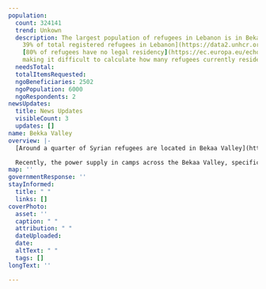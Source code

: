 ```yaml
---
population:
  count: 324141
  trend: Unkown
  description: The largest population of refugees in Lebanon is in Bekaa, which hosts[
    39% of total registered refugees in Lebanon](https://data2.unhcr.org/en/situations/syria/location/71).
    [80% of refugees have no legal residency](https://ec.europa.eu/echo/news-stories/stories/syrian-refugees-lebanon-between-hammer-and-anvil_en),
    making it difficult to calculate how many refugees currently reside in the country.
  needsTotal: 
  totalItemsRequested: 
  ngoBeneficiaries: 2502
  ngoPopulation: 6000
  ngoRespondents: 2
newsUpdates:
  title: News Updates
  visibleCount: 3
  updates: []
name: Bekka Valley
overview: |-
  [Around a quarter of Syrian refugees are located in Bekaa Valley](https://reporting.unhcr.org/document/2972). Large camps are not permitted by the Lebanese government, and as a result informal, small, makeshift camps without basic services are commonplace. The region is one of the most economically deprived, it is common that [children are taken out of school so they can go into full time work to support their families](https://www.thenationalnews.com/weekend/2022/09/09/syrian-refugees-forced-to-choose-between-school-or-work-in-lebanons-bekaa-valley/).

  Recently, the power supply in camps across the Bekaa Valley, specifically Arsal, [are frequently suspended due to the rise in price of mazout (fuel oil)](https://diyaruna.com/en_GB/articles/cnmi_di/features/2022/03/29/feature-01). The shutdown of generators deeply affects the lives of displaced people. Darkness prevents children from being able to access remote learning, spoils food in refrigerators, prevents the provision of medical services, and gives rise to crime.
map: ''
governmentResponse: ''
stayInformed:
  title: " "
  links: []
coverPhoto:
  asset: ''
  caption: " "
  attribution: " "
  dateUploaded: 
  date: 
  altText: " "
  tags: []
longText: ''

---
```


